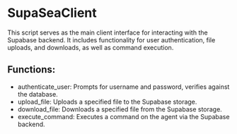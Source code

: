 # SupaSeaClient

This script serves as the main client interface for interacting with the Supabase backend. It includes functionality for user authentication, file uploads, and downloads, as well as command execution. 

## Functions:
* authenticate_user: Prompts for username and password, verifies against the database.
* upload_file: Uploads a specified file to the Supabase storage.
* download_file: Downloads a specified file from the Supabase storage.
* execute_command: Executes a command on the agent via the Supabase backend.